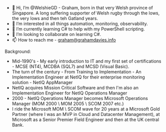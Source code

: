 - 👋 Hi, I’m @WelshieGD - Graham, born in that very Welsh province of Singapore. A long suffering supporter of Welsh rugby through the lows, the very lows and then teh Gatland years. 
- 👀 I’m interested in all things automation, monitoring, observability. 
- 🌱 I’m currently learning C# to help with my PowerShell scripting.
- 💞️ I’m looking to collaborate on learning C#.
- 📫 How to reach me - graham@grahamdavies.info

Background:
- Mid-1990's - My early introduction to IT and my first set of certifications - MCSE (NT4), MCDBA (SQL7) and MCSD (Visual Basic).
- The turn of the century - From Training to Implementation - An Implementation Engineer at NetIQ for their enterprise monitoring solution - NetIQ AppManager
- NetIQ acquires Mission Critical Software and then I'm also an Implementation Engineer for NetIQ Operations Manager
- 2000 - NetIQ Operations Manager becomes Microsoft Operations Manager (MOM 2000 \ MOM 2005 \ SCOM 2007 etc.)
- I ride the Microsoft MOM \ SCOM wave for 20 years at a Microsoft Gold Partner (where I was an MVP in Cloud and Datacenter Management), at Microsoft as a Senior Premier Field Engineer and then at the UK central Bank. 

<!---
WelshieGD/WelshieGD is a ✨ special ✨ repository because its `README.md` (this file) appears on your GitHub profile.
You can click the Preview link to take a look at your changes.
--->
